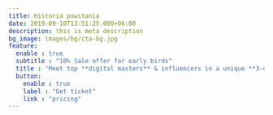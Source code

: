 ```yaml
---
title: Historia powstania
date: 2019-09-10T13:51:25.000+06:00
description: this is meta description
bg_image: images/bg/cta-bg.jpg
feature:
  enable : true
  subtitle : "10% Sale offer for early birds"
  title : "Meet top **digital masters** & influencers in a unique **3-days** experience."
  button:
    enable : true
    label : "Get ticket"
    link : "pricing"
---
```

